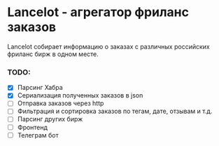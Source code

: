 # Lancelot - агрегатор фриланс заказов

Lancelot собирает информацию о заказах с различных российских фриланс бирж в одном месте.

### TODO:
- [x] Парсинг Хабра
- [x] Сериализация полученных заказов в json
- [ ] Отправка заказов через http
- [ ] Фильтрация и сортировка заказов по тегам, дате, отзывам и т.д.
- [ ] Парсинг других бирж
- [ ] Фронтенд
- [ ] Телеграм бот
